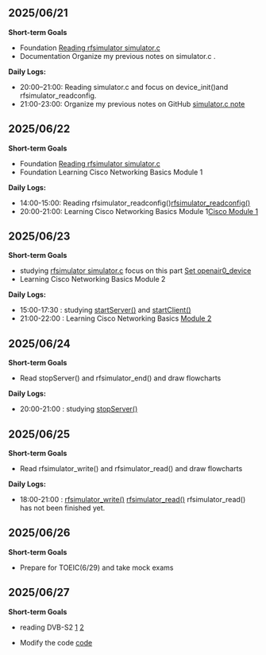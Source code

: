 ## 2025/06/21

**Short-term Goals**
- Foundation [Reading rfsimulator simulator.c](https://gitlab.eurecom.fr/oai/openairinterface5g/-/blob/develop/radio/rfsimulator/simulator.c?ref_type=heads)
- Documentation Organize my previous notes on simulator.c .

**Daily Logs:**
- 20:00–21:00: Reading simulator.c and focus on device_init()and rfsimulator_readconfig.
- 21:00-23:00: Organize my previous notes on GitHub [simulator.c note](https://github.com/zongyi0311/rfsim-intern-log/blob/main/simulator.c%20note.md#device_init)

## 2025/06/22

**Short-term Goals**
- Foundation [Reading rfsimulator simulator.c](https://gitlab.eurecom.fr/oai/openairinterface5g/-/blob/develop/radio/rfsimulator/simulator.c?ref_type=heads)
- Foundation Learning Cisco Networking Basics Module 1

**Daily Logs:**
- 14:00-15:00: Reading rfsimulator_readconfig()[rfsimulator_readconfig()](https://github.com/zongyi0311/rfsim-intern-log/blob/main/simulator.c%20note.md#rfsimulator_readconfig)
- 20:00-21:00: Learning Cisco Networking Basics Module 1[Cisco Module 1](https://github.com/zongyi0311/rfsim-intern-log/blob/main/Cisco%20Module%201.md)

## 2025/06/23
**Short-term Goals**
-  studying [rfsimulator simulator.c](https://gitlab.eurecom.fr/oai/openairinterface5g/-/blob/develop/radio/rfsimulator/simulator.c?ref_type=heads)
focus on this part [Set openair0_device](https://github.com/zongyi0311/rfsim-intern-log/blob/main/simulator.c%20note.md#set-the-function-pointers-and-members-in-the-openair0_device-structure)
-  Learning Cisco Networking Basics Module 2
  
**Daily Logs:**
- 15:00-17:30 : studying [startServer()](https://github.com/zongyi0311/rfsim-intern-log/blob/main/simulator.c%20note.md#startServer) and [startClient()](https://github.com/zongyi0311/rfsim-intern-log/blob/main/simulator.c%20note.md#startClient)
- 21:00-22:00 : Learning Cisco Networking Basics [Module 2](https://github.com/zongyi0311/rfsim-intern-log/blob/main/Cisco%20Module%202.md)

## 2025/06/24
**Short-term Goals**
-  Read stopServer() and rfsimulator_end() and draw flowcharts

**Daily Logs:**
- 20:00-21:00 : studying [stopServer()](https://github.com/zongyi0311/rfsim-intern-log/blob/main/simulator.c%20note.md#stopServer)

## 2025/06/25
**Short-term Goals**
-  Read rfsimulator_write() and rfsimulator_read() and draw flowcharts

**Daily Logs:**
- 18:00-21:00 : [rfsimulator_write()](https://github.com/zongyi0311/rfsim-intern-log/blob/main/simulator.c%20note.md#rfsimulator_write) [rfsimulator_read()](https://github.com/zongyi0311/rfsim-intern-log/blob/main/simulator.c%20note.md#rfsimulator_read) rfsimulator_read() has not been finished yet.

## 2025/06/26
**Short-term Goals**
-  Prepare for TOEIC(6/29) and take mock exams

## 2025/06/27
**Short-term Goals**
-  reading DVB-S2 [1](https://ww2.mathworks.cn/help/comm/ug/dvb-s-2-link-including-ldpc-coding-in-simulink.html) [2](https://ww2.mathworks.cn/help/comm/ug/dvb-s-2-link-including-ldpc-coding.html)

- Modify the code [code](https://github.com/zongyi0311/rfsim-intern-log/blob/main/DSB-S2%20code.md)

